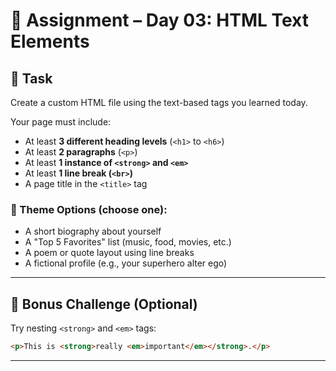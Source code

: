 # 📝 Assignment – Day 03: HTML Text Elements

## 🔧 Task

Create a custom HTML file using the text-based tags you learned today.

Your page must include:
- At least **3 different heading levels** (`<h1>` to `<h6>`)
- At least **2 paragraphs** (`<p>`)
- At least **1 instance of `<strong>` and `<em>`**
- At least **1 line break (`<br>`)**
- A page title in the `<title>` tag

### 🎨 Theme Options (choose one):
- A short biography about yourself
- A "Top 5 Favorites" list (music, food, movies, etc.)
- A poem or quote layout using line breaks
- A fictional profile (e.g., your superhero alter ego)

---

## 🧪 Bonus Challenge (Optional)

Try nesting `<strong>` and `<em>` tags:
```html
<p>This is <strong>really <em>important</em></strong>.</p>
```

---